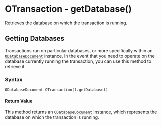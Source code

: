 
# OTransaction - getDatabase()

Retrieves the database on which the transaction is running.

## Getting Databases

Transactions run on particular databases, or more specifically within an [`ODatabaseDocument`](../ODatabaseDocument.md) instance.  In the event that you need to operate on the database currently running the transaction, you can use this method to retrieve it.

### Syntax

```
ODatabaseDocument OTransaction().getDatabase()
```

#### Return Value

This method returns an [`ODatabaseDocument`](../ODatabaseDocument.md) instance, which represents the database on which the transaction is running.
